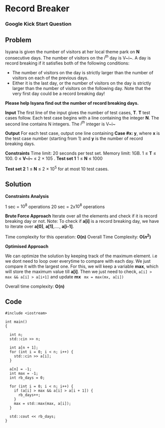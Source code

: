 # Record Breaker
### Google Kick Start Question

## Problem
Isyana is given the number of visitors at her local theme park on **N** consecutive days. The number of visitors on the $i^{th}$ day is V~i~. A day is record breaking if it satisfies both of the following conditions:
- The number of visitors on the day is strictly larger than the number of visitors on each of the previous days.
- Either it is the last day, or the number of visitors on the day is strictly larger than the number of visitors on the following day.
Note that the very first day could be a record breaking day!

**Please help Isyana find out the number of record breaking days.**

**Input**
The first line of the input gives the number of test cases, **T**. **T** test cases follow.
Each test case begins with a line containing the integer **N**. The second line contains N integers. The $i^{th}$ integer is V~i~

**Output**
For each test case, output one line containing **Case #x: y**, where **x** is the test case number (starting from 1) and **y** is the number of record breaking days.

**Constraints**
Time limit: 20 seconds per test set.
Memory limit: 1GB.
1 ≤ **T** ≤ 100.
0 ≤ **V~i~** ≤ 2 × 105
.
**Test set 1**
1 ≤ **N** ≤ 1000

**Test set 2**
1 ≤ **N** ≤ 2 × $10^{5}$ for at most 10 test cases.

## Solution
**Constraints Analysis**

1 sec = $10^{8}$ operations
20 sec = 2x$10^{8}$ operations

**Brute Force Approach**
Iterate over all the elements and check if it is record breaking day or not.
Note: To check if **a[i]** is a record breaking day, we have to iterate over **a[0]**,
**a[1]**,...., **a[i-1]**.

Time complexity for this operation: **O(n)**
Overall Time Complexity: **O($n^{2}$)**

**Optimised Approach**

We can optimize the solution by keeping track of the maximum element. i.e we dont need to loop over everytime to compare with each day. We just compare it with the largest one.
For this, we will keep a variable **max**, which will store the maximum value till **a[i]**.
Then we just need to check,
```a[i] > max && a[i] > a[i+1]```
and update **mx**
`` mx = max(mx, a[i])``

Overall time complexity: **O(n)**

## Code
```
#include <iostream>

int main()
{

  int n;
  std::cin >> n;

  int a[n + 1];
  for (int i = 0; i < n; i++) {
    std::cin >> a[i];
  }

  a[n] = -1;
  int max = -1;
  int rb_days = 0;

  for (int i = 0; i < n; i++) {
    if (a[i] > max && a[i] > a[i + 1]) {
      rb_days++;
    }
    max = std::max(max, a[i]);
  }

  std::cout << rb_days;
}
```
